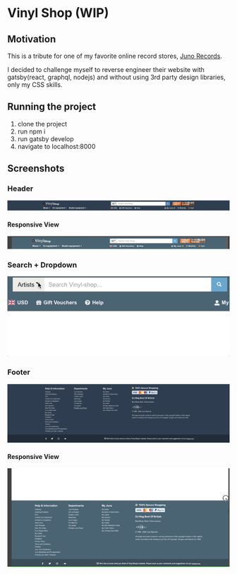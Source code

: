 # Vinyl Shop (WIP)

## Motivation

This is a tribute for one of my favorite online record stores, [Juno Records](http://www.juno.co.uk).

I decided to challenge myself to reverse engineer their website with gatsby(react, graphql, nodejs) and without using 3rd party design libraries, only my CSS skills.

## Running the project

1. clone the project
2. run npm i
3. run gatsby develop
4. navigate to localhost:8000

## Screenshots

### Header

<img src="assets/screenshots/header.png" alt="Header">

#### Responsive View

<img src="assets/screenshots/responsive-header.gif" alt="Responsive Header">

### Search + Dropdown

<img src="assets/screenshots/dropdown.gif" alt="Dropdown menu">

### Footer

<img src="assets/screenshots/footer.png" alt="Footer">

#### Responsive View

<img src="assets/screenshots/responsive-footer.gif" alt="Responsive Footer">
